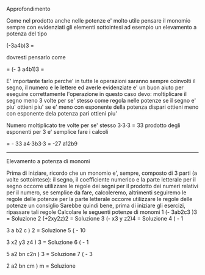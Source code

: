 Approfondimento

Come nel prodotto anche nelle potenze e' molto utile pensare il monomio sempre con evidenziati gli elementi sottointesi
ad esempio un elevamento a potenza del tipo

(-3a4b)3 =

dovresti pensarlo come

= (- 3 a4b1)3 =

E' importante farlo perche' in tutte le operazioni saranno sempre coinvolti il segno, il numero e le lettere ed averle evidenziate e' un buon aiuto per eseguire correttamente l'operazione
in questo caso devo: moltiplicare il segno meno 3 volte per se' stesso
come regola nelle potenze
se il segno e' piu' ottieni piu'
se e' meno
con esponente della potenza dispari ottieni meno
con esponente dela potenza pari ottieni piu'

Numero moltiplicato tre volte per se' stesso 3·3·3 = 33
prodotto degli esponenti per 3
e' semplice fare i calcoli

= - 33 a4·3b3·3 = -27 a12b9

-------

Elevamento a potenza di monomi


Prima di iniziare, ricordo che un monomio e', sempre, composto di 3 parti (a volte sottointese): il segno, il coefficiente numerico e la parte letterale
per il segno occorre utilizzare le regole dei segni per il prodotto dei numeri relativi
per il numero, se semplice da fare, calcoleremo, altrimenti seguiremo le regole delle potenze
per la parte letterale occorre utilizzare le regole delle potenze
un consiglio
Sarebbe quindi bene, prima di iniziare gli esercizi, ripassare tali regole
Calcolare le seguenti potenze di monomi
 1     (- 3ab2c3 )3 =	                    	Soluzione
 2     (+2xy2z)2 =	                    	Soluzione
 3     (- x3 y z2)4 =	                    	Soluzione
4      	(	-	1

3	 a b2 c	)	2   =
                    	Soluzione
5      	(	-	10

3	 x2 y3 z4	)	3   =
                    	Soluzione
6      	(	-	1

5	 a2 bn c2n	)	3   =
                    	Soluzione
7      	(	-	3

2	 a2 bn cm	)	m   =
                    	Soluzione

